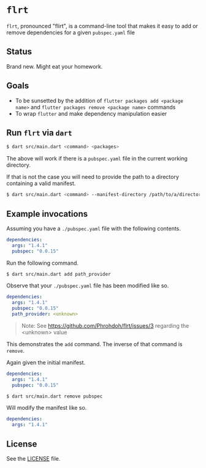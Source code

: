 # `flrt`

`flrt`, pronounced "flirt", is a command-line tool that makes it easy to add or remove dependencies for a given `pubspec.yaml` file

## Status

Brand new. Might eat your homework.

## Goals

- To be sunsetted by the addition of `flutter packages add <package name>` and `flutter packages remove <package name>` commands
- To wrap `flutter` and make dependency manipulation easier

## Run `flrt` via `dart`

```sh
$ dart src/main.dart <command> <packages>
```

The above will work if there is a `pubspec.yaml` file in the current working directory.

If that is not the case you will need to provide the path to a directory containing a valid manifest.

```sh
$ dart src/main.dart <command> --manifest-directory /path/to/a/directory <packages>
```

## Example invocations

Assuming you have a `./pubspec.yaml` file with the following contents.

```yaml
dependencies: 
  args: "1.4.1"
  pubspec: "0.0.15"
```

Run the following command.

```sh
$ dart src/main.dart add path_provider
```

Observe that your `./pubspec.yaml` file has been modified like so.

```yaml
dependencies: 
  args: "1.4.1"
  pubspec: "0.0.15"
  path_provider: <unknown>
```

> Note: See https://github.com/Phrohdoh/flrt/issues/3 regarding the \<unknown\> value

This demonstrates the `add` command. The inverse of that command is `remove`.

Again given the initial manifest.

```yaml
dependencies: 
  args: "1.4.1"
  pubspec: "0.0.15"
```

```sh
$ dart src/main.dart remove pubspec
```

Will modify the manifest like so.

```yaml
dependencies: 
  args: "1.4.1"
```

## License

See the [LICENSE](./LICENSE) file.